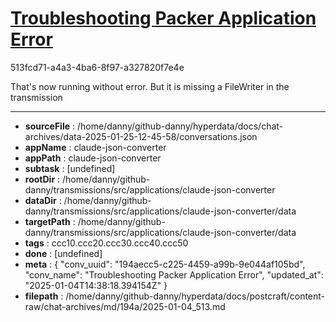 # [Troubleshooting Packer Application Error](https://claude.ai/chat/194aecc5-c225-4459-a99b-9e044af105bd)

513fcd71-a4a3-4ba6-8f97-a327820f7e4e

That's now running without error. But it is missing a FileWriter in the transmission

---

* **sourceFile** : /home/danny/github-danny/hyperdata/docs/chat-archives/data-2025-01-25-12-45-58/conversations.json
* **appName** : claude-json-converter
* **appPath** : claude-json-converter
* **subtask** : [undefined]
* **rootDir** : /home/danny/github-danny/transmissions/src/applications/claude-json-converter
* **dataDir** : /home/danny/github-danny/transmissions/src/applications/claude-json-converter/data
* **targetPath** : /home/danny/github-danny/transmissions/src/applications/claude-json-converter/data
* **tags** : ccc10.ccc20.ccc30.ccc40.ccc50
* **done** : [undefined]
* **meta** : {
  "conv_uuid": "194aecc5-c225-4459-a99b-9e044af105bd",
  "conv_name": "Troubleshooting Packer Application Error",
  "updated_at": "2025-01-04T14:38:18.394154Z"
}
* **filepath** : /home/danny/github-danny/hyperdata/docs/postcraft/content-raw/chat-archives/md/194a/2025-01-04_513.md